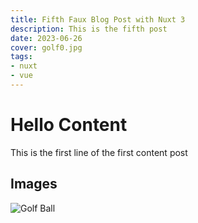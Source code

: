 ```yaml
---
title: Fifth Faux Blog Post with Nuxt 3
description: This is the fifth post
date: 2023-06-26
cover: golf0.jpg
tags:
- nuxt
- vue
---
```


# Hello Content

This is  the first line of the first content post 


## Images

![Golf Ball](/images/blog/golf1.jpg)

